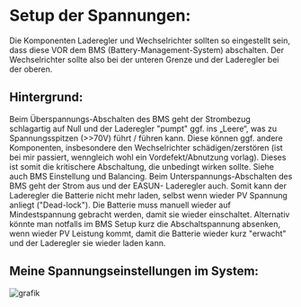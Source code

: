 # Setup der Spannungen: #    
Die Komponenten Laderegler und Wechselrichter sollten so eingestellt sein, dass diese VOR dem BMS (Battery-Management-System) abschalten. Der Wechselrichter sollte also bei der unteren Grenze und der Laderegler bei der oberen.  

## Hintergrund: ##    
Beim Überspannungs-Abschalten des BMS geht der Strombezug schlagartig auf Null und der Laderegler "pumpt" ggf. ins „Leere“, was zu Spannungsspitzen (>>70V) führt / führen kann. Diese können ggf. andere Komponenten, insbesondere den Wechselrichter schädigen/zerstören (ist bei mir passiert, wenngleich wohl ein Vordefekt/Abnutzung vorlag). Dieses ist somit die kritischere Abschaltung, die unbedingt wirken sollte. Siehe auch BMS Einstellung und Balancing.
Beim Unterspannungs-Abschalten des BMS geht der Strom aus und der EASUN- Laderegler auch. Somit kann der Laderegler die Batterie nicht mehr laden, selbst wenn wieder PV Spannung anliegt ("Dead-lock"). Die Batterie muss manuell wieder auf Mindestspannung gebracht werden, damit sie wieder einschaltet. Alternativ könnte man notfalls im BMS Setup kurz die Abschaltspannung absenken, wenn wieder PV Leistung kommt, damit die Batterie wieder kurz "erwacht" und der Laderegler sie wieder laden kann.

## Meine Spannungseinstellungen im System: ##  

![grafik](https://user-images.githubusercontent.com/125013125/233797451-fd6ab893-eb3f-47ea-b70e-7bc07158c84e.png)



